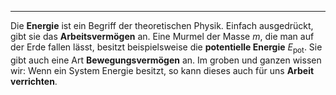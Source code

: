 ***

Die **Energie** ist ein Begriff der theoretischen Physik. Einfach ausgedrückt, gibt sie das **Arbeitsvermögen** an. Eine Murmel der Masse $m$, die man auf der Erde fallen lässt, besitzt beispielsweise die **potentielle Energie** $E_{\text{pot}}$. Sie gibt auch eine Art **Bewegungsvermögen** an. Im groben und ganzen wissen wir: Wenn ein System Energie besitzt, so kann dieses auch für uns **Arbeit verrichten**.

